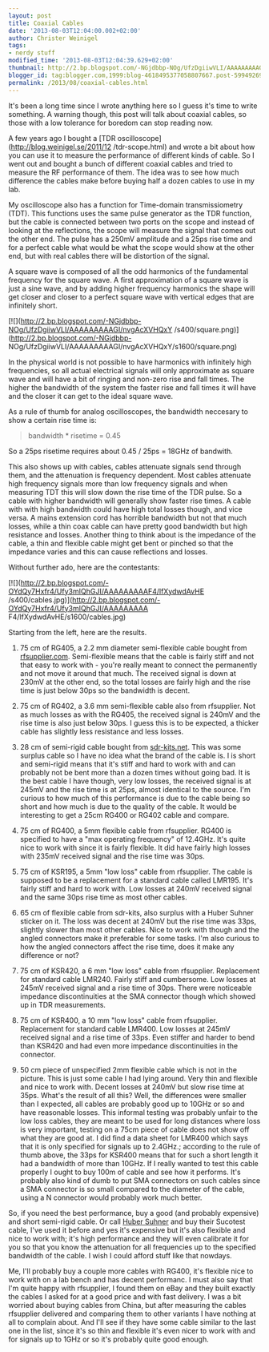 ```yaml
---
layout: post
title: Coaxial Cables
date: '2013-08-03T12:04:00.002+02:00'
author: Christer Weinigel
tags:
- nerdy stuff
modified_time: '2013-08-03T12:04:39.629+02:00'
thumbnail: http://2.bp.blogspot.com/-NGjdbbp-NOg/UfzDgiiwVLI/AAAAAAAAAGI/nvgAcXVHQxY/s72-c/square.png
blogger_id: tag:blogger.com,1999:blog-4618495377058807667.post-5994926949903660941
permalink: /2013/08/coaxial-cables.html
---
```

It's been a long time since I wrote anything here so I guess it's time to
write something.  A warning though, this post will talk
about coaxial cables, so those with a low tolerance for boredom can stop
reading now.

  
A few years ago I bought a [TDR oscilloscope](http://blog.weinigel.se/2011/12
/tdr-scope.html) and wrote a bit about how you can use it to measure the
performance of different kinds of cable.  So I went out and
bought a bunch of different coaxial cables and tried to measure the RF
performance of them.  The idea was to see how much
difference the cables make before buying half a dozen cables to use in my lab.

  
My oscilloscope also has a function for Time-domain transmissiometry
(TDT).  This functions uses the same pulse generator as the
TDR function, but the cable is connected between two ports on the scope and
instead of looking at the reflections, the scope will measure the signal that
comes out the other end.  The pulse has a 250mV amplitude
and a 25ps rise time and for a perfect cable what would be what the scope
would show at the other end, but with real cables there will be distortion of
the signal.

  
A square wave is composed of all the odd harmonics of the fundamental
frequency for the square wave.  A first approximation of a
square wave is just a sine wave, and by adding higher frequency harmonics the
shape will get closer and closer to a perfect square wave with vertical edges
that are infinitely short.

  

[![](http://2.bp.blogspot.com/-NGjdbbp-NOg/UfzDgiiwVLI/AAAAAAAAAGI/nvgAcXVHQxY
/s400/square.png)](http://2.bp.blogspot.com/-NGjdbbp-
NOg/UfzDgiiwVLI/AAAAAAAAAGI/nvgAcXVHQxY/s1600/square.png)

  
In the physical world is not possible to have harmonics with infinitely high
frequencies, so all actual electrical signals will only approximate as square
wave and will have a bit of ringing and non-zero rise and fall
times.  The higher the bandwidth of the system the faster
rise and fall times it will have and the closer it can get to the ideal square
wave.

  
As a rule of thumb for analog oscilloscopes, the bandwidth neccesary to show a
certain rise time is:

> bandwidth * risetime = 0.45

  
So a 25ps risetime requires about 0.45 / 25ps = 18GHz of
bandwith. 

  
This also shows up with cables, cables attenuate signals send through them,
and the attenuation is frequency dependent.  Most cables
attenuate high frequency signals more than low frequency signals and when
measuring TDT this will slow down the rise time of the TDR
pulse.  So a cable with higher bandwidth will generally show
faster rise times.  A cable with with high bandwidth could
have high total losses though, and vice versa.  A mains
extension cord has horrible bandwidth but not that much losses, while a thin
coax cable can have pretty good bandwidth but high resistance and
losses.  Another thing to think about is the impedance of
the cable, a thin and flexible cable might get bent or pinched so that the
impedance varies and this can cause reflections and losses.

  
  
  
Without further ado, here are the contestants:

  

[![](http://2.bp.blogspot.com/-OYdQy7Hxfr4/Ufy3mIQhGJI/AAAAAAAAAF4/lfXydwdAvHE
/s400/cables.jpg)](http://2.bp.blogspot.com/-OYdQy7Hxfr4/Ufy3mIQhGJI/AAAAAAAAA
F4/lfXydwdAvHE/s1600/cables.jpg)

  
 Starting from the left, here are the results.

  

  1. 75 cm of RG405, a 2.2 mm diameter semi-flexible cable bought from [rfsupplier.com](http://rfsupplier.com/).  Semi-flexible means that the cable is fairly stiff and not that easy to work with - you're really meant to connect the permanently and not move it around that much.  The received signal is down at 230mV at the other end, so the total losses are fairly high and the rise time is just below 30ps so the bandwidth is decent.  

  2. 75 cm of RG402, a 3.6 mm semi-flexible cable also from rfsupplier.  Not as much losses as with the RG405, the received signal is 240mV and the rise time is also just below 30ps.  I guess this is to be expected, a thicker cable has slightly less resistance and less losses.  

  3. 28 cm of semi-rigid cable bought from [sdr-kits.net](http://sdr-kits.net/).  This was some surplus cable so I have no idea what the brand of the cable is.  I is short and semi-rigid means that it's stiff and hard to work with and can probably not be bent more than a dozen times without going bad.  It is the best cable I have though, very low losses, the received signal is at 245mV and the rise time is at 25ps, almost identical to the source.  I'm curious to how much of this performance is due to the cable being so short and how much is due to the quality of the cable.  It would be interesting to get a 25cm RG400 or RG402 cable and compare.  

  4. 75 cm of RG400, a 5mm flexible cable from rfsupplier.  RG400 is specified to have a "max operating frequency" of 12.4GHz.  It's quite nice to work with since it is fairly flexible.  It did have fairly high losses with 235mV received signal and the rise time was 30ps.  

  5. 75 cm of KSR195, a 5mm "low loss" cable from rfsupplier.  The cable is supposed to be a replacement for a standard cable called LMR195.  It's fairly stiff and hard to work with.  Low losses at 240mV received signal and the same 30ps rise time as most other cables.  
 

  6. 65 cm of flexible cable from sdr-kits, also surplus with a Huber Suhner sticker on it. The loss was decent at 240mV but the rise time was 33ps, slightly slower than most other cables.  Nice to work with though and the angled connectors make it preferable for some tasks.  I'm also curious to how the angled connectors affect the rise time, does it make any difference or not?  

  7. 75 cm of KSR420, a 6 mm "low loss" cable from rfsupplier.  Replacement for standard cable LMR240.  Fairly stiff and cumbersome.  Low losses at 245mV received signal and a rise time of 30ps.  There were noticeable impedance discontinuities at the SMA connector though which showed up in TDR measurements.  

  8. 75 cm of KSR400, a 10 mm "low loss" cable from rfsupplier.  Replacement for standard cable LMR400.  Low losses at 245mV received signal and a rise time of 33ps.  Even stiffer and harder to bend than KSR420 and had even more impedance discontinuities in the connector.  
 

  9. 50 cm piece of unspecified 2mm flexible cable which is not in the picture.  This is just some cable I had lying around.  Very thin and flexible and nice to work with.  Decent losses at 240mV but slow rise time at 35ps.
What's the result of all this?  Well, the differences were
smaller than I expected, all cables are probably good up to 10GHz or so and
have reasonable losses.  This informal testing was probably
unfair to the low loss cables, they are meant to be used for long distances
where loss is very important, testing on a 75cm piece of cable does not show
off what they are good at.  I did find a data sheet for
LMR400 which says that it is only specified for signals up to 2.4GHz.;
according to the rule of thumb above, the 33ps for KSR400 means that for such
a short length it had a bandwidth of more than 10GHz.  If I
really wanted to test this cable properly I ought to buy 100m of cable and see
how it performs. It's probably also kind of dumb to put SMA connectors on such
cables since a SMA connector is so small compared to the diameter of the
cable, using a N connector would probably work much better. 

  
So, if you need the best performance, buy a good (and probably expensive) and
short semi-rigid cable.  Or call [Huber
Suhner](http://www.hubersuhner.com/) and buy their Sucotest cable, I've used
it before and yes it's expensive but it's also flexible and nice to work with;
it's high performance and they will even calibrate it for you so that you know
the attenuation for all frequencies up to the specified bandwidth of the
cable.  I wish I could afford stuff like that nowdays.

  
Me, I'll probably buy a couple more cables with RG400, it's flexible nice to
work with on a lab bench and has decent performanc.  I must
also say that I'm quite happy with rfsupplier, I found them on eBay and they
built exactly the cables I asked for at a good price and with fast
delivery.  I was a bit worried about buying cables from
China, but after measuring the cables rfsupplier delivered and comparing them
to other variants I have nothing at all to complain about. 
And I'll see if they have some cable similar to the last one in the list,
since it's so thin and flexible it's even nicer to work with and for signals
up to 1GHz or so it's probably quite good enough.

  

